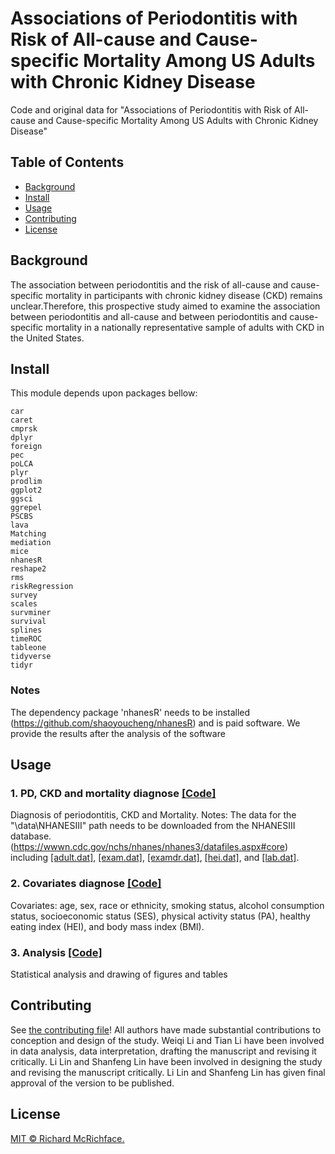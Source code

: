 # Associations of Periodontitis with Risk of All-cause and Cause-specific Mortality Among US Adults with Chronic Kidney Disease 

Code and original data for "Associations of Periodontitis with Risk of All-cause and Cause-specific Mortality Among US Adults with Chronic Kidney Disease"


## Table of Contents

- [Background](#background)
- [Install](#install)
- [Usage](#usage)
- [Contributing](#contributing)
- [License](#license)

## Background
The association between periodontitis and the risk of all-cause and cause-specific mortality in participants with chronic kidney disease (CKD) remains unclear.Therefore, this prospective study aimed to examine the association between periodontitis and all-cause and between periodontitis and cause-specific mortality in a nationally representative sample of adults with CKD in the United States.


## Install

This module depends upon packages bellow:

```
car
caret
cmprsk
dplyr
foreign
pec
poLCA
plyr
prodlim
ggplot2
ggsci
ggrepel
PSCBS
lava
Matching
mediation
mice
nhanesR
reshape2
rms
riskRegression
survey
scales
survminer
survival
splines
timeROC
tableone
tidyverse
tidyr
```

### Notes
The dependency package 'nhanesR' needs to be installed (https://github.com/shaoyoucheng/nhanesR) and is paid software. We provide the results after the analysis of the software
## Usage

### 1. PD, CKD and mortality diagnose [[Code]](https://github.com/leescu/PD-CKD/blob/main/PD%26CKD%26MO.R)
Diagnosis of periodontitis, CKD and Mortality.
Notes: The data for the "\data\NHANESIII" path needs to be downloaded from the NHANESIII database.(https://wwwn.cdc.gov/nchs/nhanes/nhanes3/datafiles.aspx#core)
including 
[[adult.dat]](https://wwwn.cdc.gov/nchs/data/nhanes3/1a/adult.dat), [[exam.dat]](https://wwwn.cdc.gov/nchs/data/nhanes3/1a/exam.dat), [[examdr.dat]](https://wwwn.cdc.gov/nchs/data/nhanes3/2a/examdr.dat), [[hei.dat]](https://wwwn.cdc.gov/nchs/data/nhanes3/6a/hei.dat), and [[lab.dat]](https://wwwn.cdc.gov/nchs/data/nhanes3/1a/lab.dat).

### 2. Covariates diagnose [[Code]](https://github.com/leescu/PD-CKD/blob/main/Covariates.R)
Covariates: age, sex, race or ethnicity, smoking status, alcohol consumption status, socioeconomic status (SES), physical activity status (PA), healthy eating index (HEI), and body mass index (BMI).

### 3. Analysis [[Code]](https://github.com/leescu/PD-CKD/blob/main/Analysis.R)
Statistical analysis and drawing of figures and tables



## Contributing

See [the contributing file](CONTRIBUTING.md)!
All authors have made substantial contributions to conception and design of the study. Weiqi Li and Tian Li have been involved in data analysis, data interpretation, drafting the manuscript and revising it critically. Li Lin and Shanfeng Lin have been involved in designing the study and revising the manuscript critically. Li Lin and Shanfeng Lin has given final approval of the version to be published.


## License

[MIT © Richard McRichface.](LICENSE)
